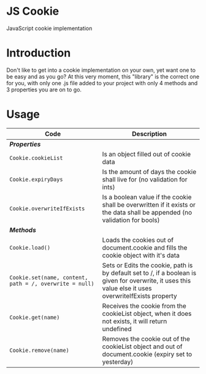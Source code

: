 # JS Cookie
JavaScript cookie implementation

# Introduction
Don't like to get into a cookie implementation on your own, yet want one to be easy and as you go?
At this very moment, this "library" is the correct one for you, with only one .js file added to your project with only 4 methods and 3 properties you are on to go.

# Usage
| Code | Description
| --- | --- |
| **_Properties_** |
| `Cookie.cookieList` | Is an object filled out of cookie data |
| `Cookie.expiryDays` | Is the amount of days the cookie shall live for (no validation for ints) |
| `Cookie.overwriteIfExists` | Is a boolean value if the cookie shall be overwritten if it exists or the data shall be appended (no validation for bools) |
| **_Methods_** |
| `Cookie.load()` | Loads the cookies out of document.cookie and fills the cookie object with it's data |
| `Cookie.set(name, content, path = /, overwrite = null)` | Sets or Edits the cookie, path is by default set to /, if a boolean is given for overwrite, it uses this value else it uses overwriteIfExists property |
| `Cookie.get(name)` | Receives the cookie from the cookieList object, when it does not exists, it will return undefined |
| `Cookie.remove(name)` | Removes the cookie out of the cookieList object and out of document.cookie (expiry set to yesterday) | 
